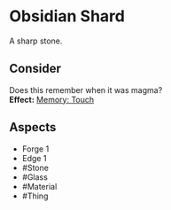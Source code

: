 # Obsidian Shard
A sharp stone.
## Consider
Does this remember when it was magma?<br>**Effect:** [Memory: Touch](https://uadaf.theevilroot.xyz/rowenarium/element/mem.touch)
## Aspects
- Forge 1
- Edge 1
- #Stone 
- #Glass
- #Material
- #Thing